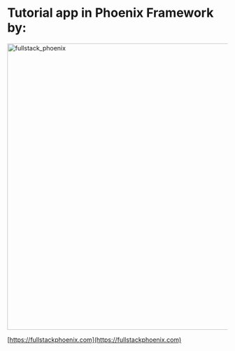 # Tutorial app in Phoenix Framework by:

<img width="654" alt="fullstack_phoenix" src="https://res.cloudinary.com/dwvh1fhcg/image/upload/v1579677233/fullstack_phoenix_rj0usl.png">

[https://fullstackphoenix.com](https://fullstackphoenix.com)
